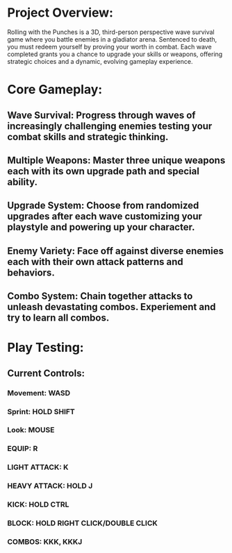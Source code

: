 # Project Overview:

Rolling with the Punches is a 3D, third-person perspective wave survival game where you battle enemies in a gladiator arena. 
Sentenced to death, you must redeem yourself by proving your worth in combat. Each wave completed grants you a chance to upgrade
your skills or weapons, offering strategic choices and a dynamic, evolving gameplay experience.

# Core Gameplay:

## Wave Survival: Progress through waves of increasingly challenging enemies testing your combat skills and strategic thinking.
## Multiple Weapons: Master three unique weapons each with its own upgrade path and special ability.
## Upgrade System: Choose from randomized upgrades after each wave customizing your playstyle and powering up your character.
## Enemy Variety: Face off against diverse enemies each with their own attack patterns and behaviors.
## Combo System: Chain together attacks to unleash devastating combos. Experiement and try to learn all combos.

# Play Testing:
## Current Controls:
### Movement: WASD
### Sprint: HOLD SHIFT
### Look: MOUSE
### EQUIP: R
### LIGHT ATTACK: K
### HEAVY ATTACK: HOLD J
### KICK: HOLD CTRL
### BLOCK: HOLD RIGHT CLICK/DOUBLE CLICK
### COMBOS: KKK, KKKJ
